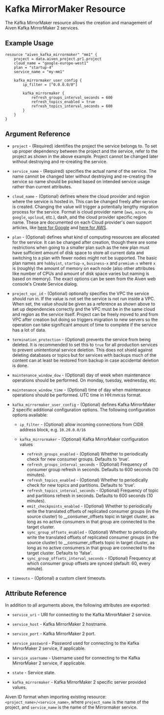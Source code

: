 # Kafka MirrorMaker Resource

The Kafka MirrorMaker resource allows the creation and management of Aiven Kafka MirrorMaker 2 services.

## Example Usage

```hcl
resource "aiven_kafka_mirrormaker" "mm1" {
    project = data.aiven_project.pr1.project
    cloud_name = "google-europe-west1"
    plan = "startup-4"
    service_name = "my-mm1"

    kafka_mirrormaker_user_config {
        ip_filter = ["0.0.0.0/0"]

        kafka_mirrormaker {
            refresh_groups_interval_seconds = 600
            refresh_topics_enabled = true
            refresh_topics_interval_seconds = 600
        }
    }
}
```

## Argument Reference

* `project` - (Required) identifies the project the service belongs to. To set up proper dependency
between the project and the service, refer to the project as shown in the above example.
Project cannot be changed later without destroying and re-creating the service.

* `service_name` - (Required) specifies the actual name of the service. The name cannot be changed
later without destroying and re-creating the service so name should be picked based on
intended service usage rather than current attributes.

* `cloud_name` - (Optional) defines where the cloud provider and region where the service is hosted
in. This can be changed freely after service is created. Changing the value will trigger
a potentially lengthy migration process for the service. Format is cloud provider name
(`aws`, `azure`, `do` `google`, `upcloud`, etc.), dash, and the cloud provider
specific region name. These are documented on each Cloud provider's own support articles,
like [here for Google](https://cloud.google.com/compute/docs/regions-zones/) and
[here for AWS](https://docs.aws.amazon.com/AmazonRDS/latest/UserGuide/Concepts.RegionsAndAvailabilityZones.html).

* `plan` - (Optional) defines what kind of computing resources are allocated for the service. It can
be changed after creation, though there are some restrictions when going to a smaller
plan such as the new plan must have sufficient amount of disk space to store all current
data and switching to a plan with fewer nodes might not be supported. The basic plan
names are `hobbyist`, `startup-x`, `business-x` and `premium-x` where `x` is
(roughly) the amount of memory on each node (also other attributes like number of CPUs
and amount of disk space varies but naming is based on memory). The exact options can be
seen from the Aiven web console's Create Service dialog.

* `project_vpc_id` - (Optional) optionally specifies the VPC the service should run in. If the value
is not set the service is not run inside a VPC. When set, the value should be given as a
reference as shown above to set up dependencies correctly and the VPC must be in the same
cloud and region as the service itself. Project can be freely moved to and from VPC after
creation but doing so triggers migration to new servers so the operation can take
significant amount of time to complete if the service has a lot of data.

* `termination_protection` - (Optional) prevents the service from being deleted. It is recommended to
set this to `true` for all production services to prevent unintentional service
deletion. This does not shield against deleting databases or topics but for services
with backups much of the content can at least be restored from backup in case accidental
deletion is done.

* `maintenance_window_dow` - (Optional) day of week when maintenance operations should be performed.
On monday, tuesday, wednesday, etc.

* `maintenance_window_time` - (Optional) time of day when maintenance operations should be performed.
UTC time in HH:mm:ss format.

* `kafka_mirrormaker_user_config` - (Optional) defines Kafka MirrorMaker 2 specific additional configuration options.
The following configuration options available:
    * `ip_filter` - (Optional) allow incoming connections from CIDR address block, e.g. `10.20.0.0/16`

    * `kafka_mirrormaker` - (Optional) Kafka MirrorMaker configuration values
        * `refresh_groups_enabled` - (Optional) Whether to periodically check for new consumer groups.
        Defaults to 'true'.
        * `refresh_groups_interval_seconds` - (Optional) Frequency of consumer group refresh in seconds.
        Defaults to 600 seconds (10 minutes).
        * `refresh_topics_enabled` - (Optional) Whether to periodically check for new topics and
        partitions. Defaults to 'true'.
        * `refresh_topics_interval_seconds` - (Optional) Frequency of topic and partitions refresh in
        seconds. Defaults to 600 seconds (10 minutes).
        * `emit_checkpoints_enabled` - (Optional) Whether to periodically write the translated offsets
        of replicated consumer groups (in the source cluster) to __consumer_offsets topic in target cluster,
        as long as no active consumers in that group are connected to the target cluster.
        * `sync_group_offsets_enabled` - (Optional) Whether to periodically write the translated offsets of replicated consumer groups (in the source cluster) to __consumer_offsets topic in target cluster, as long as no active consumers in that group are connected to the target cluster. Defaults to 'false'.
        * `sync_group_offsets_interval_seconds` - (Optional) Frequency at which consumer group offsets
        are synced (default: 60, every minute).


* `timeouts` - (Optional) a custom client timeouts.

## Attribute Reference

In addition to all arguments above, the following attributes are exported:

* `service_uri` - URI for connecting to the Kafka MirrorMaker 2 service.

* `service_host` - Kafka MirrorMaker 2 hostname.

* `service_port` - Kafka MirrorMaker 2 port.

* `service_password` - Password used for connecting to the Kafka MirrorMaker 2 service, if applicable.

* `service_username` - Username used for connecting to the Kafka MirrorMaker 2 service, if applicable.

* `state` - Service state.

* `kafka_mirrormaker` - Kafka MirrorMaker 2 specific server provided values.

Aiven ID format when importing existing resource: `<project_name>/<service_name>`, where `project_name`
is the name of the project, and `service_name` is the name of the Mirrormaker service.
